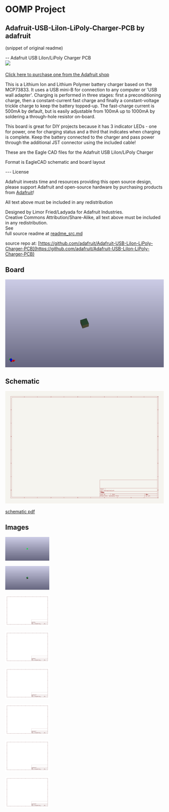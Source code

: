 # OOMP Project  
## Adafruit-USB-LiIon-LiPoly-Charger-PCB  by adafruit  
  
(snippet of original readme)  
  
-- Adafruit USB LiIon/LiPoly Charger PCB  
<a href="http://www.adafruit.com/products/259"><img src="assets/image.jpg?raw=true" width="500px"><br/>  
Click here to purchase one from the Adafruit shop</a>  
  
This is a Lithium Ion and Lithium Polymer battery charger based on the MCP73833. It uses a USB mini-B for connection to any computer or 'USB wall adapter'. Charging is performed in three stages: first a preconditioning charge, then a constant-current fast charge and finally a constant-voltage trickle charge to keep the battery topped-up. The fast-charge current is 500mA by default, but is easily adjustable from 100mA up to 1000mA by soldering a through-hole resistor on-board.  
  
This board is great for DIY projects because it has 3 indicator LEDs - one for power, one for charging status and a third that indicates when charging is complete. Keep the battery connected to the charger and pass power through the additional JST connector using the included cable!  
  
These are the Eagle CAD files for the Adafruit USB LiIon/LiPoly Charger  
  
Format is EagleCAD schematic and board layout  
  
--- License  
  
Adafruit invests time and resources providing this open source design, please support Adafruit and open-source hardware by purchasing products from [Adafruit](https://www.adafruit.com)!  
  
All text above must be included in any redistribution  
  
Designed by Limor Fried/Ladyada for Adafruit Industries.  
Creative Commons Attribution/Share-Alike, all text above must be included in any redistribution.   
See  
  full source readme at [readme_src.md](readme_src.md)  
  
source repo at: [https://github.com/adafruit/Adafruit-USB-LiIon-LiPoly-Charger-PCB](https://github.com/adafruit/Adafruit-USB-LiIon-LiPoly-Charger-PCB)  
## Board  
  
[![working_3d.png](working_3d_600.png)](working_3d.png)  
## Schematic  
  
[![working_schematic.png](working_schematic_600.png)](working_schematic.png)  
  
[schematic pdf](working_schematic.pdf)  
## Images  
  
[![working_3D_bottom.png](working_3D_bottom_140.png)](working_3D_bottom.png)  
  
[![working_3D_top.png](working_3D_top_140.png)](working_3D_top.png)  
  
[![working_assembly_page_01.png](working_assembly_page_01_140.png)](working_assembly_page_01.png)  
  
[![working_assembly_page_02.png](working_assembly_page_02_140.png)](working_assembly_page_02.png)  
  
[![working_assembly_page_03.png](working_assembly_page_03_140.png)](working_assembly_page_03.png)  
  
[![working_assembly_page_04.png](working_assembly_page_04_140.png)](working_assembly_page_04.png)  
  
[![working_assembly_page_05.png](working_assembly_page_05_140.png)](working_assembly_page_05.png)  
  
[![working_assembly_page_06.png](working_assembly_page_06_140.png)](working_assembly_page_06.png)  
